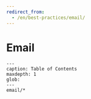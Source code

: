 ```yaml
---
redirect_from:
  - /en/best-practices/email/
---
```


# Email

```{toctree}
---
caption: Table of Contents
maxdepth: 1
glob:
---
email/*
```
